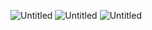 ![Untitled](https://github.com/mslee98/solar_react_ts/assets/94597019/3575b6da-d488-4aa3-8528-5f4b75b1c380)
![Untitled](https://github.com/mslee98/solar_react_ts/assets/94597019/8d1d3c45-adcd-42d4-8942-ea4bb4ca4c2e)
![Untitled](https://github.com/mslee98/solar_react_ts/assets/94597019/675d545a-d727-4bef-b395-352567f9da52)
